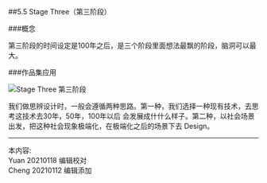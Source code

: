 
##5.5 Stage Three（第三阶段）

###概念

第三阶段的时间设定是100年之后，是三个阶段里面想法最飘的阶段，脑洞可以最大。


###作品集应用

![ Stage Three 第三阶段](http://kitpic.makebi.net/2021/cdsd_14.jpg)

我们做思辨设计时，一般会遵循两种思路。第一种，我们选择一种现有技术，去思考这技术去30年，50年，100年以后 会发展成什什么样⼦。第二种，以社会场景出发，把这种社会现象极端化，在极端化之后的场景下去 Design。

---
本内容:    
Yuan 20210118 编辑校对  
Cheng 20210112 编辑添加
